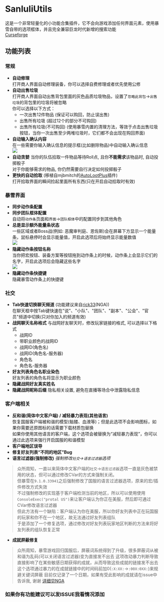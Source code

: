 # SanluliUtils

这是一个非常轻量化的小功能合集插件，它不会向游戏添加任何界面元素，使用暴雪自带的选项框体，并且完全兼容巨龙时代新增的搜索功能  
[Curseforge](https://www.curseforge.com/wow/addons/sanluliutils)

## 功能列表

### 常规

- **自动修理**  
打开商人界面自动修理装备，你可以选择自费修理或者优先使用公修
- **自动出售垃圾**  
打开商人界面自动出售背包里面的灰色品质垃圾物品，设置了`忽略此背包`->`出售垃圾`的背包里的垃圾将被忽略  
你可以选择以下方式：  
    - 一次出售12件物品 (保证可以购回，防止误出售)  
    - 出售所有垃圾 (超过12个的部分不可购回)  
    - 出售所有垃圾(不可购回) (使用暴雪内置的清理方法，等效于点击出售垃圾按钮，当你一次出售至少两堆垃圾时，它们都不会出现在购回界面)  
- **自动输入确认内容**  
在一些需要你输入确认信息的提示框(比如删除物品)中自动输入确认信息  
![](https://img.nga.178.com/attachments/mon_202408/22/5kQ2u-456lK10T1kSe9-5g.jpg)
- **自动贪婪**
当你的队伍拾取一件物品等待Roll点, 且你**不能需求**该物品时, 自动投掷骰子  
对于你能够需求的物品, 你仍然需要自行决定如何投掷骰子  
- **更快的自动拾取** (移植自mjbmitch的[AutoLootPlus](https://www.curseforge.com/wow/addons/auto-loot-plus)插件)  
打开拾取界面的瞬间捡起里面所有东西(只在开启自动拾取时有效)
### 暴雪界面  
- **同步动作条配置**  
- **同步团队框体配置**  
自动将`动作条`页面和`界面`->`团队框体`中的配置同步到其他角色
- **总是显示额外能量条状态**  
一些区域或者Boss战(例如: 恶魔审判庭、恩佐斯)会在屏幕下方显示一个能量条，鼠标悬停时会显示能量值，开启此选项后将始终显示能量数值  
![](https://img.nga.178.com/attachments/mon_202408/22/5kQ2u-l2xxKaToS8e-27.jpg)
- **隐藏动作条按钮名称**  
当你把宏按钮、装备方案等按钮拖到动作条上的时候，动作条上会显示它们的名字，开启此选项后会隐藏这些名字  
![](https://img.nga.178.com/attachments/mon_202408/22/5kQ2u-jxarK6T8S2y-1l.jpg)
- **隐藏动作条快捷键**  
隐藏暴雪动作条上的快捷键
### 社交
- **Tab快速切换聊天频道** (功能建议来自[rick33](https://nga.178.com/nuke.php?func=ucp&uid=39795)(NGA))  
在聊天框中按Tab键快速在"说"、"小队"、"团队"、"副本"、"公会"、"官员"频道中切换(只对你加入的频道有效)
- **战网聊天名称格式**
与战网好友聊天时，修改玩家链接的格式, 可以选择以下格式
    - 战网ID
    - 带职业颜色的战网ID
    - 战网ID(角色名)
    - 战网ID(角色名-服务器)
    - 角色名
    - 角色名-服务器
- **好友列表角色名职业染色**  
好友列表的角色名将显示为职业颜色
- **隐藏战网好友真实姓名**
- **隐藏战网昵称后缀**
隐私相关设置, 避免在直播等场合中泄露隐私信息

### 客户端相关
- **反和谐(简体中文客户端) / 减轻暴力表现(其他语言)**  
恢复国服客户端被和谐的模型(骷髅、血液等)；但是此选项不会影响图标，如果你需要还原图标的话需要下载材质包替换  
如果你使用其他语言的客户端，这个选项会被替换为“减轻暴力表现”，你可以通过此选项来强行开启国服的和谐模型  
- **客户端地区误导**  
- **修复好友列表“不同的地区”Bug**  
- **语言过滤器(强制修改)**  *强制修改`社交`->`语言过滤器`选项*  
> 众所周知，一直以来简体中文客户端的`社交`->`语言过滤器`选项一直是灰色被禁用的状态，但可以通过修改CVar的方式来强制关闭。  
> 但暴雪在`9.1.0.33941`之后强制修改了国服的语言过滤器选项，原来的宏/插件修改方式失效  
> 不过强制修改的实现基于客户端检测当前的地区，所以可以使用使用`ConsoleExec("protal US")`来让客户端认为你正在美服，然后即可通过CVar修改语言过滤器  
> 但此方法有一个缺陷：客户端认为你在美服，所以你好友列表中正在玩国服的玩家和你不在一个地区，故无法通过好友列表组队  
> 于是添加了一个修复选项，通过修改对好友列表玩家地区判断的方法来将好友列表的组队恢复正常  
- **成就屏蔽修复**
> 众所周知，暴雪游戏回归国服后，屏蔽词系统得到了升级，很多屏蔽词从被和谐为乱码(可以关闭语言过滤器)变为直接发不出去
> 这项改动暴力判断导致直接影响了在某些敏感日期获得的成就，从而导致这些成就的链接发不出去
> 这个选项通过暴力的在成就链接中的时间码前加0(`:X:XX:`->`:00X:0XX:`)来规避关键词屏蔽
> 目前仅记录了一个日期，如果有受此影响的成就请在issue中告诉我, 谢谢
> [详细见NGA](https://nga.178.com/read.php?tid=41882357)

### 如果你有功能建议可以发ISSUE我看情况添加